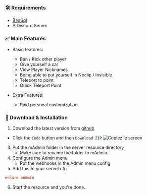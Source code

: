 ### 🛠 Requirements

- [BanSql](https://github.com/Matdbx10/BanSql)
- A Discord Server

### ✅ Main Features

- Basic features:
    - Ban / Kick other player
    - Give yourself a car
    - View Player Nicknames
    - Being able to put yourself in Noclip / Invisible
    - Teleport to point
    - Quick Teleport Point

- Extra Features:
    - Paid personal customization


### 🔧 Download & Installation

1. Download the latest version from [github](https://github.com/Matdbx10/mAdmin)
  - Click the `Code` button and then `Download ZIP`
  ![](https://i.imgur.com/iF4dxA5.png "Copiez le screen")
3. Put the mAdmin folder in the server resource directory
    - Make sure to rename the folder to mAdmin.
4. Configure the Admin menu
    - Put the webhooks in the Admin menu config
5. Add this to your server.cfg
```cfg
ensure mAdmin
```
6. Start the resource and you're done.
